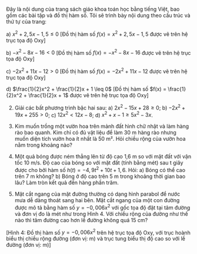 Đây là nội dung của trang sách giáo khoa toán học bằng tiếng Việt, bao gồm các bài tập và đồ thị hàm số. Tôi sẽ trình bày nội dung theo cấu trúc và thứ tự của trang:

a) $x^2 + 2,5x - 1,5 \leq 0$
[Đồ thị hàm số $f(x) = x^2 + 2,5x - 1,5$ được vẽ trên hệ trục tọa độ Oxy]

b) $-x^2 - 8x - 16 < 0$
[Đồ thị hàm số $f(x) = -x^2 - 8x - 16$ được vẽ trên hệ trục tọa độ Oxy]

c) $-2x^2 + 11x - 12 > 0$
[Đồ thị hàm số $f(x) = -2x^2 + 11x - 12$ được vẽ trên hệ trục tọa độ Oxy]

d) $\frac{1}{2}x^2 + \frac{1}{2}x + 1 \leq 0$
[Đồ thị hàm số $f(x) = \frac{1}{2}x^2 + \frac{1}{2}x + 1$ được vẽ trên hệ trục tọa độ Oxy]

2. Giải các bất phương trình bậc hai sau:
a) $2x^2 - 15x + 28 \geq 0$;
b) $-2x^2 + 19x + 255 > 0$;
c) $12x^2 < 12x - 8$;
d) $x^2 + x - 1 \geq 5x^2 - 3x$.

3. Kim muốn trồng một vườn hoa trên mảnh đất hình chữ nhật và làm hàng rào bao quanh. Kim chỉ có đủ vật liệu để làm 30 m hàng rào nhưng muốn diện tích vườn hoa ít nhất là 50 m². Hỏi chiều rộng của vườn hoa nằm trong khoảng nào?

4. Một quả bóng được ném thẳng lên từ độ cao 1,6 m so với mặt đất với vận tốc 10 m/s. Độ cao của bóng so với mặt đất (tính bằng mét) sau t giây được cho bởi hàm số $h(t) = -4,9t^2 + 10t + 1,6$. Hỏi:
a) Bóng có thể cao trên 7 m không?
b) Bóng ở độ cao trên 5 m trong khoảng thời gian bao lâu? Làm tròn kết quả đến hàng phần trăm.

5. Mặt cắt ngang của mặt đường thường có dạng hình parabol để nước mưa dễ dàng thoát sang hai bên. Mặt cắt ngang của một con đường được mô tả bằng hàm số $y = -0,006x^2$ với gốc tọa độ đặt tại tâm đường và đơn vị đo là mét như trong Hình 4. Với chiều rộng của đường như thế nào thì tâm đường cao hơn lề đường không quá 15 cm?

[Hình 4: Đồ thị hàm số $y = -0,006x^2$ trên hệ trục tọa độ Oxy, với trục hoành biểu thị chiều rộng đường (đơn vị: m) và trục tung biểu thị độ cao so với lề đường (đơn vị: m)]